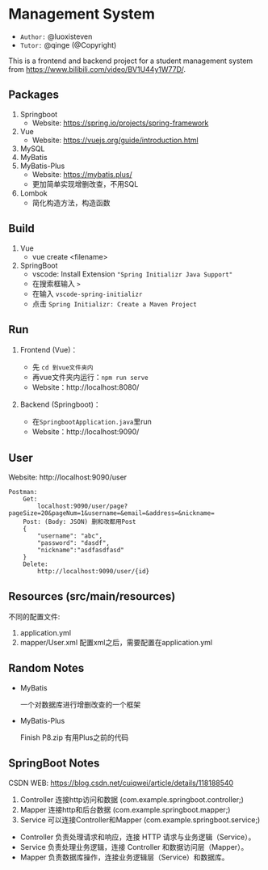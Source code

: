 # Management System
- `Author:` @luoxisteven
- `Tutor:` @qinge (@Copyright)

This is a frontend and backend project for a student management system from https://www.bilibili.com/video/BV1U44y1W77D/.

## Packages
1) Springboot
    - Website: https://spring.io/projects/spring-framework
2) Vue
    - Website: https://vuejs.org/guide/introduction.html
3) MySQL
4) MyBatis
5) MyBatis-Plus 
    - Website: https://mybatis.plus/
    - 更加简单实现增删改查，不用SQL
6) Lombok
    - 简化构造方法，构造函数

## Build
1) Vue
    - vue create \<filename>
2) SpringBoot
    - vscode: Install Extension `"Spring Initializr Java Support"`
    - 在搜索框输入 `>`
    - 在输入 `vscode-spring-initializr`
    - 点击 `Spring Initializr: Create a Maven Project`

## Run
1)  Frontend (Vue)：
    - 先 `cd 到vue文件夹内`
    - 再vue文件夹内运行：`npm run serve`
    - Website：http://localhost:8080/

2) Backend (Springboot)：
    - 在`SpringbootApplication.java`里run
    - Website：http://localhost:9090/

## User
Website: http://localhost:9090/user
```
Postman: 
    Get:
        localhost:9090/user/page?pageSize=20&pageNum=1&username=&email=&address=&nickname=
    Post: (Body: JSON) 删和改都用Post
    {
        "username": "abc",
        "password": "dasdf",
        "nickname":"asdfasdfasd"
    }
    Delete: 
        http://localhost:9090/user/{id}
```

## Resources (src/main/resources)
不同的配置文件:
1) application.yml
2) mapper/User.xml 配置xml之后，需要配置在application.yml


## Random Notes
- MyBatis

    一个对数据库进行增删改查的一个框架

- MyBatis-Plus

    Finish P8.zip 有用Plus之前的代码


## SpringBoot Notes
CSDN WEB: https://blog.csdn.net/cuiqwei/article/details/118188540

1) Controller 连接http访问和数据 (com.example.springboot.controller;)
2) Mapper 连接http和后台数据 (com.example.springboot.mapper;)
3) Service 可以连接Controller和Mapper (com.example.springboot.service;)

- Controller 负责处理请求和响应，连接 HTTP 请求与业务逻辑（Service）。
- Service 负责处理业务逻辑，连接 Controller 和数据访问层（Mapper）。
- Mapper 负责数据库操作，连接业务逻辑层（Service）和数据库。

